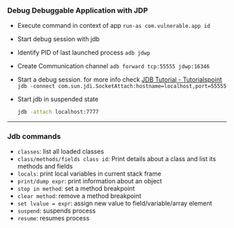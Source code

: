 ### Debug Debuggable Application with JDP
- Execute command in context of app
`run-as com.vulnerable.app id`
- Start debug session with jdb
- Identify PID of last launched process
	`adb jdwp`
- Create Communication channel
	`adb forward tcp:55555 jdwp:16346`
- Start a debug session. for more info check [JDB Tutorial - Tutorialspoint](https://www.tutorialspoint.com/jdb/index.htm)
	`jdb -connect com.sun.jdi.SocketAttach:hostname=localhost,port=55555`
	
- Start jdb in suspended state
	```bash
	jdb -attach localhost:7777
	```

***

### Jdb commands
- `classes`: list all loaded classes
- `class/methods/fields class id`: Print details about a class and list its methods and fields
- `locals`: print local variables in current stack frame
- `print/dump expr`: print information about an object
- `stop in method`: set a method breakpoint
- `clear method`: remove a method breakpoint
- `set lvalue = expr`:  assign new value to field/variable/array element
- `suspend`: suspends process
- `resume`: resumes process
